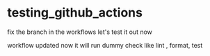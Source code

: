 # testing_github_actions

fix the branch in the workflows let's test it out now

workflow updated now it will run dummy check like lint , format, test 